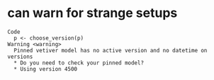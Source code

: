 # can warn for strange setups

    Code
      p <- choose_version(p)
    Warning <warning>
      Pinned vetiver model has no active version and no datetime on versions
      * Do you need to check your pinned model?
      * Using version 4500

